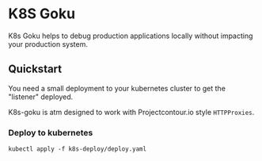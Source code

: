 # K8S Goku

K8s Goku helps to debug production applications locally without impacting your production system.

## Quickstart

You need a small deployment to your kubernetes cluster to get the "listener" deployed.

K8s-goku is atm designed to work with Projectcontour.io style `HTTPProxies`.

### Deploy to kubernetes

```
kubectl apply -f k8s-deploy/deploy.yaml
```


